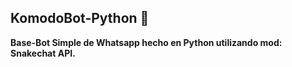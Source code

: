 ## KomodoBot-Python 🌅
**Base-Bot Simple de Whatsapp hecho en Python utilizando mod: Snakechat API.** 

